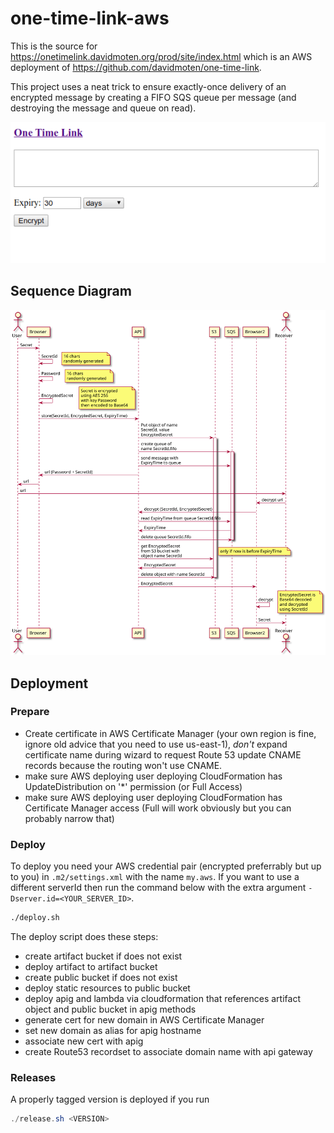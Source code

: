 # one-time-link-aws

This is the source for https://onetimelink.davidmoten.org/prod/site/index.html which is an AWS deployment of https://github.com/davidmoten/one-time-link. 

This project uses a neat trick to ensure exactly-once delivery of an encrypted message by creating a FIFO SQS queue per message (and destroying the message and queue on read).

<img src="https://github.com/davidmoten/one-time-link/raw/master/src/docs/one-time-link.gif"/>

## Sequence Diagram

<img src="https://github.com/davidmoten/one-time-link-aws/raw/master/src/main/webapp/sequence-diagram.svg"/>

## Deployment

### Prepare

* Create certificate in AWS Certificate Manager (your own region is fine, ignore old advice that you need to use us-east-1), *don't* expand certificate name during wizard to request Route 53 update CNAME records because the routing won't use CNAME.
* make sure AWS deploying user deploying CloudFormation has UpdateDistribution on '*' permission (or Full Access)
* make sure AWS deploying user deploying CloudFormation has Certificate Manager access (Full will work obviously but you can probably narrow that)

### Deploy
To deploy you need your AWS credential pair (encrypted preferrably but up to you) in `.m2/settings.xml` with the name `my.aws`. If you want to use a different serverId then run the command below with the extra argument `-Dserver.id=<YOUR_SERVER_ID>`.

```bash
./deploy.sh
```
The deploy script does these steps:

* create artifact bucket if does not exist
* deploy artifact to artifact bucket
* create public bucket if does not exist
* deploy static resources to public bucket
* deploy apig and lambda via cloudformation that references artifact object and public bucket in apig methods
* generate cert for new domain in AWS Certificate Manager
* set new domain as alias for apig hostname
* associate new cert with apig
* create Route53 recordset to associate domain name with api gateway

### Releases
A properly tagged version is deployed if you run

```java
./release.sh <VERSION>
```
